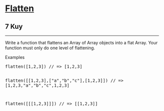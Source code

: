 <h1><a href="https://www.codewars.com/kata/5250a89b1625e5decd000413">Flatten</a></h1>
<h2>7 Kuy</h2>
<hr>
<p>Write a function that flattens an Array of Array objects into a flat Array. 
Your function must only do one level of flattening.</p>
<p>Examples</p>
<pre>
flatten([1,2,3]) // => [1,2,3]

flatten([[1,2,3],["a","b","c"],[1,2,3]])  // => [1,2,3,"a","b","c",1,2,3]

flatten([[[1,2,3]]]) // => [[1,2,3]]
</pre>
